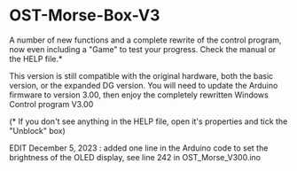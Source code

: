 # OST-Morse-Box-V3
A number of new functions and a complete rewrite of the control program, now even including a "Game" to test your progress.
Check the manual or the HELP file.*

This version is still compatible with the original hardware, both the basic version, or the expanded DG version.
You will need to update the Arduino firmware to version 3.00, then enjoy the completely rewritten Windows Control program V3.00

 (* If you don't see anything in the HELP file, open it's properties and tick the "Unblock" box)

 EDIT December 5, 2023 : added one line in the Arduino code to set the brightness of the OLED display, see line 242 in OST_Morse_V300.ino

